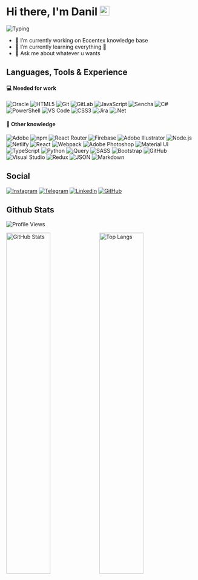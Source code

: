 # Hi there, I'm Danil <img src="https://raw.githubusercontent.com/MartinHeinz/MartinHeinz/master/wave.gif" width="25px">

![Typing](https://readme-typing-svg.herokuapp.com?color=%2374859C50&vCenter=true&width=500&height=25&lines=Husband%2C+Father%2C+Developer+from+Russia!!!)

- 🔭 I’m currently working on Eccentex knowledge base
- 🌱 I’m currently learning everything 🤯
- 💬 Ask me about whatever u wants

## Languages, Tools & Experience

#### 💻 Needed for work

![Oracle](https://img.shields.io/badge/Oracle-F80000?logo=oracle&logoColor=ef1311&color=11111120&style=flat)
![HTML5](https://img.shields.io/badge/HTML5-E34F26?logo=html5&color=11111120&style=flat)
![Git](https://img.shields.io/badge/Git-F05032?logo=git&color=11111120&style=flat)
![GitLab](https://img.shields.io/badge/GitLab-%23181717.svg?style=for-the-badge&logo=gitlab&color=11111120&style=flat)
![JavaScript](https://img.shields.io/badge/JavaScript-%23323330.svg?style=for-the-badge&logo=javascript&logoColor=F7DF1E&color=11111120&style=flat)
![Sencha](https://img.shields.io/badge/Sencha-86BC40?logo=sencha&logoColor=89ba4b&color=11111120&style=flat)
![C#](https://img.shields.io/badge/C%23-%23239120.svg?style=for-the-badge&logo=csharp&logoColor=2e912b&color=11111120&style=flat)
![PowerShell](https://img.shields.io/badge/PowerShell-5391FE?logo=powershell&color=11111120&style=flat)
![VS Code](https://img.shields.io/badge/VS%20Code-007ACC?logo=visualstudiocode&logoColor=067ac8&color=11111120&style=flat)
![CSS3](https://img.shields.io/badge/CSS3-1572B6?logo=css3&logoColor=1974b6&color=11111120&style=flat)
![Jira](https://img.shields.io/badge/Jira-%230A0FFF.svg?style=for-the-badge&logo=jira&logoColor=0655c9&color=11111120&style=flat)
![.Net](https://img.shields.io/badge/.NET-5C2D91?style=for-the-badge&logo=.net&logoColor=9656ec&color=11111120&style=flat)

<!--
![Oracle](https://img.shields.io/badge/Oracle-F80000?logo=oracle&logoColor=white&style=flat)
![HTML5](https://img.shields.io/badge/HTML5-E34F26?logo=html5&logoColor=white&style=flat)
![Git](https://img.shields.io/badge/Git-F05032?logo=git&logoColor=white&style=flat)
![JavaScript](https://img.shields.io/badge/JavaScript-%23323330.svg?style=for-the-badge&logo=javascript&logoColor=white&color=f69b11&style=flat)
![Sencha](https://img.shields.io/badge/Sencha-86BC40?logo=sencha&logoColor=white&style=flat)
![C#](https://img.shields.io/badge/C%23-%23239120.svg?style=for-the-badge&logo=c-sharp&logoColor=white&style=flat)
![PowerShell](https://img.shields.io/badge/PowerShell-5391FE?logo=powershell&logoColor=white&color=3ba6f4&style=flat)
![CSS3](https://img.shields.io/badge/CSS3-1572B6?logo=css3&logoColor=white&style=flat)
![VS Code](https://img.shields.io/badge/VS%20Code-007ACC?logo=visualstudiocode&logoColor=white&style=flat)
![Jira](https://img.shields.io/badge/Jira-%230A0FFF.svg?style=for-the-badge&logo=jira&logoColor=white&style=flat)
![.Net](https://img.shields.io/badge/.NET-5C2D91?style=for-the-badge&logo=.net&logoColor=white&color=5a25a1&style=flat)
![GitLab](https://img.shields.io/badge/GitLab-%23181717.svg?style=for-the-badge&logo=gitlab&logoColor=white&color=111&style=flat)
-->

#### 🧠 Other knowledge

![Adobe](https://img.shields.io/badge/Adobe-F00?logo=adobe&logoColor=fd1404&color=11111120&style=flat)
![npm](https://img.shields.io/badge/npm-CB3837?logo=npm&logoColor=fff&color=11111120&style=flat)
![React Router](https://img.shields.io/badge/React_Router-CA4245?style=for-the-badge&logo=react-router&color=11111120&style=flat)
![Firebase](https://img.shields.io/badge/Firebase-%23039BE5.svg?style=for-the-badge&logo=firebase&logoColor=ff9900&color=11111120&style=flat)
![Adobe Illustrator](https://img.shields.io/badge/Illustrator-FF9A00?logo=adobeillustrator&logoColor=f59a11&color=11111120&style=flat)
![Node.js](https://img.shields.io/badge/Node.js-393?logo=nodedotjs&color=11111120&style=flat)
![Netlify](https://img.shields.io/badge/Netlify-00C7B7?logo=netlify&color=11111120&style=flat)
![React](https://img.shields.io/badge/React-%2320232a.svg?style=for-the-badge&logo=react&logoColor=61DAFB&color=11111120&style=flat)
![Webpack](https://img.shields.io/badge/Webpack-8DD6F9?logo=webpack&color=11111120&style=flat)
![Adobe Photoshop](https://img.shields.io/badge/Photoshop-31A8FF?logo=adobephotoshop&color=11111120&style=flat)
![Material UI](https://img.shields.io/badge/Material%20UI-%230081CB.svg?style=for-the-badge&logo=material-ui&logoColor=0682c8&color=11111120&style=flat)
![TypeScript](https://img.shields.io/badge/TypeScript-3178C6?logo=typescript&color=11111120&style=flat)
![Python](https://img.shields.io/badge/Python-%2314354C.svg?style=for-the-badge&logo=python&color=11111120&style=flat)
![jQuery](https://img.shields.io/badge/jQuery-%230769AD.svg?style=for-the-badge&logo=jquery&logoColor=0c66a5&color=11111120&style=flat)
![SASS](https://img.shields.io/badge/SASS-hotpink.svg?style=for-the-badge&logo=SASS&color=11111120&style=flat)
![Bootstrap](https://img.shields.io/badge/Bootstrap-%23563D7C.svg?style=for-the-badge&logo=bootstrap&color=11111120&style=flat)
![GitHub](https://img.shields.io/badge/github-%23121011.svg?style=for-the-badge&logo=github&logoColor=7040AA&color=11111120&style=flat)
![Visual Studio](https://img.shields.io/badge/Visual%20Studio-5C2D91?logo=visualstudio&logoColor=5e3291&color=11111120&style=flat)
![Redux](https://img.shields.io/badge/Redux-%23593d88.svg?style=for-the-badge&logo=redux&logoColor=835fbc&color=11111120&style=flat)
![JSON](https://img.shields.io/badge/JSON-000?logo=json&logoColor=fff&style=flat)
![Markdown](https://img.shields.io/badge/Markdown-000?logo=markdown&logoColor=white&color=11111120&style=flat)

<!--
![Adobe](https://img.shields.io/badge/Adobe-F00?logo=adobe&logoColor=white&style=flat)
![npm](https://img.shields.io/badge/npm-CB3837?logo=npm&logoColor=fff&style=flat)
![React Router](https://img.shields.io/badge/React_Router-CA4245?style=for-the-badge&logo=react-router&logoColor=white&style=flat)
![Firebase](https://img.shields.io/badge/Firebase-%23039BE5.svg?style=for-the-badge&logo=firebase&logoColor=ffd000&color=ff7139&style=flat)
![Adobe Illustrator](https://img.shields.io/badge/Adobe%20Illustrator-FF9A00?logo=adobeillustrator&logoColor=white&style=flat)
![Node.js](https://img.shields.io/badge/Node.js-393?logo=nodedotjs&logoColor=white&style=flat)
![Netlify](https://img.shields.io/badge/Netlify-00C7B7?logo=netlify&logoColor=white&color=23bcb3&style=flat)
![React](https://img.shields.io/badge/React-%2320232a.svg?style=for-the-badge&logo=react&logoColor=white&color=3ed5ff&style=flat)
![React](https://img.shields.io/badge/React-%2320232a.svg?style=for-the-badge&logo=react&logoColor=61DAFB&style=flat)
![Adobe Photoshop](https://img.shields.io/badge/Adobe%20Photoshop-31A8FF?logo=adobephotoshop&logoColor=white&style=flat)
![Material UI](https://img.shields.io/badge/Material%20UI-%230081CB.svg?style=for-the-badge&logo=material-ui&logoColor=white&style=flat)
![TypeScript](https://img.shields.io/badge/TypeScript-3178C6?logo=typescript&logoColor=white&style=flat)
![Python](https://img.shields.io/badge/Python-%2314354C.svg?style=for-the-badge&logo=python&logoColor=ffc83d&color=3570a2&style=flat)
![jQuery](https://img.shields.io/badge/jQuery-%230769AD.svg?style=for-the-badge&logo=jquery&logoColor=white&style=flat)
![Webpack](https://img.shields.io/badge/Webpack-8DD6F9?logo=webpack&logoColor=b0e3ff&color=004e8a&style=flat)
![SASS](https://img.shields.io/badge/SASS-hotpink.svg?style=for-the-badge&logo=SASS&logoColor=white&color=ce6b9e&style=flat)
![GitHub](https://img.shields.io/badge/github-%23121011.svg?style=for-the-badge&logo=github&logoColor=white&color=7040AA&style=flat)
![Visual Studio](https://img.shields.io/badge/Visual%20Studio-5C2D91?logo=visualstudio&logoColor=white&color=5a25a1&style=flat)
![Bootstrap](https://img.shields.io/badge/Bootstrap-%23563D7C.svg?style=for-the-badge&logo=bootstrap&logoColor=white&color=5a25a1&style=flat)
![Redux](https://img.shields.io/badge/Redux-%23593d88.svg?style=for-the-badge&logo=redux&logoColor=white&color=5a25a1&style=flat)
![Markdown](https://img.shields.io/badge/Markdown-000?logo=markdown&logoColor=3ba6f4&style=flat)
-->

## Social

[![Instagram](https://img.shields.io/badge/Instagram-%23E4405F.svg?style=for-the-badge&logo=Instagram&color=11111120&style=flat)](https://www.instagram.com/danil_ej9)
[![Telegram](https://img.shields.io/badge/Telegram-2CA5E0?style=for-the-badge&logo=telegram&color=11111120&style=flat)](https://t.me/RezniDa)
[![LinkedIn](https://img.shields.io/badge/linkedin-%230077B5.svg?style=for-the-badge&logo=linkedin&logoColor=0e78b0&color=11111120&style=flat)](https://www.linkedin.com/in/dani-dani)
[![GitHub](https://img.shields.io/badge/github-%23121011.svg?style=for-the-badge&logo=github&logoColor=7040AA&color=11111120&style=flat)](https://github.com/CrappyCodeMaker)

## Github Stats

![Profile Views](https://komarev.com/ghpvc/?username=CrappyCodeMaker&label=PROFILE+VIEWS&color=067ac8&style=flat-square)

<img src="https://github-readme-stats.vercel.app/api?username=CrappyCodeMaker&bg_color=DEG,22272EEE,11171E90&title_color=ff9900&text_color=b9c4cf&icon_color=ffc83d&border_radius=10&line_height=30&include_all_commits=true&hide_border=true&hide_title=false&show_icons=true&count_private=true&hide=contribs,prs&custom_title=CrappyCodeMaker's+stats&hide_title=true" width="48%" alt="GitHub Stats"> <img src="https://github-readme-stats.vercel.app/api/top-langs/?username=CrappyCodeMaker&bg_color=DEG,22272EEE,11171E90&title_color=EEEEEE&text_color=b9c4cf&icon_color=ffc83d&card_width=350&border_radius=10&line_height=25&hide_border=true&hide_title=false&show_icons=true&count_private=true&layout=compact&custom_title=Most+used+langs&hide_title=true" width="48%" alt="Top Langs">

<!--
Hey folks! 👋
My name is Anton. I've been using GitHub to host my repos for many years. And I always feel like it doesn't provide me with the full picture statistics-wise.

🤔 Feeling the same? 🚀 Try Ÿ HŸPE to learn what's going on with your professional profile! You'll get improved statistics on your profile views, your followers, repositories traffic, stars and more! The roadmap has a number of useful features to come!

In case you would simply like a public badge to count your visitors, try GitHub Profile Views Counter.

-->
